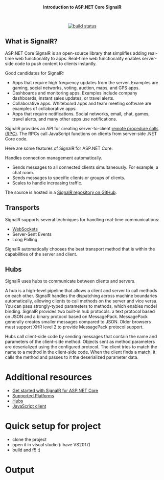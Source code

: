 <p align="center">
 <strong> Introduction to ASP.NET Core SignalR </strong>
</p>
<br>
<p align="center">
    <a href="https://travis-ci.org/dvcs/gitignore"><img src="https://img.shields.io/travis/dvcs/gitignore.svg?longCache=true&style=flat-square" alt="build status"></a>
</p>


## What is SignalR?
ASP.NET Core SignalR is an open-source library that simplifies adding real-time web functionality to apps. Real-time web functionality enables server-side code to push content to clients instantly.

Good candidates for SignalR:

 - Apps that require high frequency updates from the server. Examples are gaming, social networks, voting, auction, maps, and GPS apps.
 - Dashboards and monitoring apps. Examples include company dashboards, instant sales updates, or travel alerts.
 - Collaborative apps. Whiteboard apps and team meeting software are examples of collaborative apps.
 - Apps that require notifications. Social networks, email, chat, games, travel alerts, and many other apps use notifications.


SignalR provides an API for creating server-to-client [remote procedure calls (RPC)](https://wikipedia.org/wiki/Remote_procedure_call). The RPCs call JavaScript functions on clients from server-side .NET Core code.

Here are some features of SignalR for ASP.NET Core:

Handles connection management automatically.
 - Sends messages to all connected clients simultaneously. For example, a chat room.
 - Sends messages to specific clients or groups of clients.
 - Scales to handle increasing traffic.

The source is hosted in a [SignalR repository on GitHub](https://github.com/aspnet/AspNetCore/tree/master/src/SignalR).

## Transports
SignalR supports several techniques for handling real-time communications:

 - [WebSockets](https://tools.ietf.org/html/rfc7118)
 - Server-Sent Events
 - Long Polling

SignalR automatically chooses the best transport method that is within the capabilities of the server and client.


## Hubs

SignalR uses hubs to communicate between clients and servers.

A hub is a high-level pipeline that allows a client and server to call methods on each other. SignalR handles the dispatching across machine boundaries automatically, allowing clients to call methods on the server and vice versa. You can pass strongly-typed parameters to methods, which enables model binding. SignalR provides two built-in hub protocols: a text protocol based on JSON and a binary protocol based on MessagePack. MessagePack generally creates smaller messages compared to JSON. Older browsers must support XHR level 2 to provide MessagePack protocol support.

Hubs call client-side code by sending messages that contain the name and parameters of the client-side method. Objects sent as method parameters are deserialized using the configured protocol. The client tries to match the name to a method in the client-side code. When the client finds a match, it calls the method and passes to it the deserialized parameter data.


# Additional resources
- [Get started with SignalR for ASP.NET Core](https://docs.microsoft.com/en-us/aspnet/core/tutorials/signalr?view=aspnetcore-2.2)
- [Supported Platforms](https://docs.microsoft.com/en-us/aspnet/core/signalr/supported-platforms?view=aspnetcore-2.2)
- [Hubs](https://docs.microsoft.com/en-us/aspnet/core/signalr/hubs?view=aspnetcore-2.2)
- [JavaScript client](https://docs.microsoft.com/en-us/aspnet/core/signalr/javascript-client?view=aspnetcore-2.2)

# Quick setup for project
- clone the project
- open it in visual studio (i have VS2017)
- build and f5 :)

# Output




